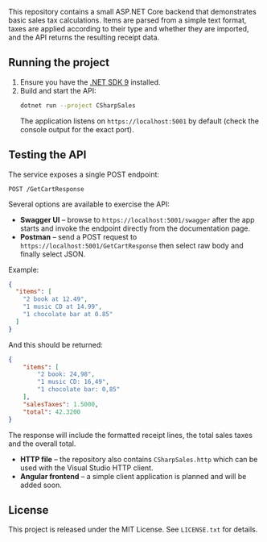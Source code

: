 This repository contains a small ASP.NET Core backend that demonstrates basic sales tax calculations.
Items are parsed from a simple text format, taxes are applied according to their type and whether they are imported, and the API returns the resulting receipt data.

## Running the project

1. Ensure you have the [.NET SDK 9](https://dotnet.microsoft.com/) installed.
2. Build and start the API:
   ```bash
   dotnet run --project CSharpSales
   ```
   The application listens on `https://localhost:5001` by default (check the console output for the exact port).

## Testing the API

The service exposes a single POST endpoint:

`POST /GetCartResponse`

Several options are available to exercise the API:

* **Swagger UI** – browse to `https://localhost:5001/swagger` after the app starts and invoke the endpoint directly from the documentation page.
* **Postman** – send a POST request to `https://localhost:5001/GetCartResponse` then select raw body and finally select JSON.

Example:
  ```json
  {
    "items": [
      "2 book at 12.49",
      "1 music CD at 14.99",
      "1 chocolate bar at 0.85"
    ]
  }
  ```
And this should be returned:
  ```json
  {
      "items": [
          "2 book: 24,98",
          "1 music CD: 16,49",
          "1 chocolate bar: 0,85"
      ],
      "salesTaxes": 1.5000,
      "total": 42.3200
  }
  ```

  The response will include the formatted receipt lines, the total sales taxes and the overall total.
* **HTTP file** – the repository also contains `CSharpSales.http` which can be used with the Visual Studio HTTP client.
* **Angular frontend** – a simple client application is planned and will be added soon.

## License

This project is released under the MIT License. See `LICENSE.txt` for details.